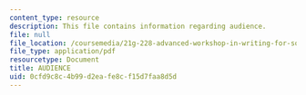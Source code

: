 ```yaml
---
content_type: resource
description: This file contains information regarding audience.
file: null
file_location: /coursemedia/21g-228-advanced-workshop-in-writing-for-social-sciences-and-architecture-els-spring-2007/0cfd9c8c4b99d2eafe8cf15d7faa8d5d_MIT21G.228S07_acad_languag.pdf
file_type: application/pdf
resourcetype: Document
title: AUDIENCE
uid: 0cfd9c8c-4b99-d2ea-fe8c-f15d7faa8d5d
---
```

